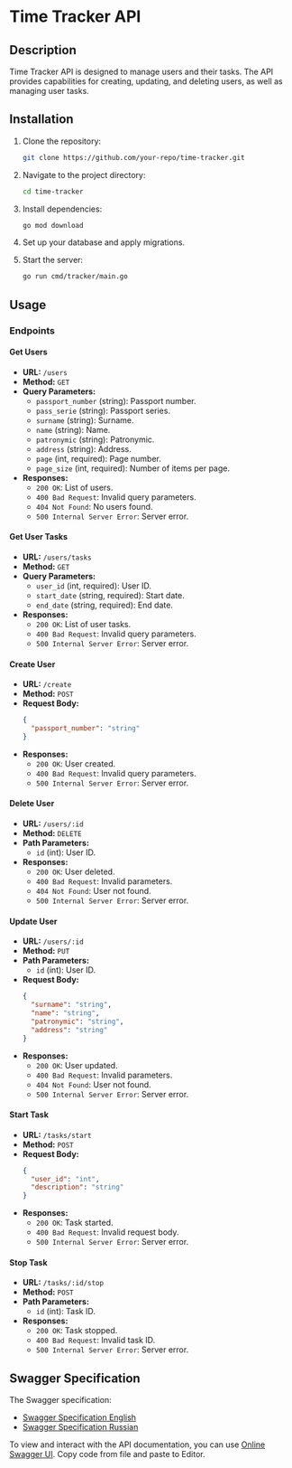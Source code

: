 # Time Tracker API

## Description

Time Tracker API is designed to manage users and their tasks. The API provides capabilities for creating, updating, and deleting users, as well as managing user tasks.

## Installation

1. Clone the repository:
    ```sh
    git clone https://github.com/your-repo/time-tracker.git
    ```

2. Navigate to the project directory:
    ```sh
    cd time-tracker
    ```

3. Install dependencies:
    ```sh
    go mod download
    ```

4. Set up your database and apply migrations.

5. Start the server:
    ```sh
    go run cmd/tracker/main.go
    ```

## Usage

### Endpoints

#### Get Users
- **URL:** `/users`
- **Method:** `GET`
- **Query Parameters:**
  - `passport_number` (string): Passport number.
  - `pass_serie` (string): Passport series.
  - `surname` (string): Surname.
  - `name` (string): Name.
  - `patronymic` (string): Patronymic.
  - `address` (string): Address.
  - `page` (int, required): Page number.
  - `page_size` (int, required): Number of items per page.
- **Responses:**
  - `200 OK`: List of users.
  - `400 Bad Request`: Invalid query parameters.
  - `404 Not Found`: No users found.
  - `500 Internal Server Error`: Server error.

#### Get User Tasks
- **URL:** `/users/tasks`
- **Method:** `GET`
- **Query Parameters:**
  - `user_id` (int, required): User ID.
  - `start_date` (string, required): Start date.
  - `end_date` (string, required): End date.
- **Responses:**
  - `200 OK`: List of user tasks.
  - `400 Bad Request`: Invalid query parameters.
  - `500 Internal Server Error`: Server error.

#### Create User
- **URL:** `/create`
- **Method:** `POST`
- **Request Body:**
  ```json
  {
    "passport_number": "string"
  }
  ```
- **Responses:**
  - `200 OK`: User created.
  - `400 Bad Request`: Invalid query parameters.
  - `500 Internal Server Error`: Server error.

#### Delete User
- **URL:** `/users/:id`
- **Method:** `DELETE`
- **Path Parameters:**
  - `id` (int): User ID.
- **Responses:**
  - `200 OK`: User deleted.
  - `400 Bad Request`: Invalid parameters.
  - `404 Not Found`: User not found.
  - `500 Internal Server Error`: Server error.

#### Update User
- **URL:** `/users/:id`
- **Method:** `PUT`
- **Path Parameters:**
  - `id` (int): User ID.
- **Request Body:**
  ```json
  {
    "surname": "string",
    "name": "string",
    "patronymic": "string",
    "address": "string"
  }
  ```
- **Responses:**
  - `200 OK`: User updated.
  - `400 Bad Request`: Invalid parameters.
  - `404 Not Found`: User not found.
  - `500 Internal Server Error`: Server error.

#### Start Task
- **URL:** `/tasks/start`
- **Method:** `POST`
- **Request Body:**
  ```json
  {
    "user_id": "int",
    "description": "string"
  }
  ```
- **Responses:**
  - `200 OK`: Task started.
  - `400 Bad Request`: Invalid request body.
  - `500 Internal Server Error`: Server error.
 
#### Stop Task
- **URL:** `/tasks/:id/stop`
- **Method:** `POST`
- **Path Parameters:**
  - `id` (int): Task ID.
- **Responses:**
  - `200 OK`: Task stopped.
  - `400 Bad Request`: Invalid task ID.
  - `500 Internal Server Error`: Server error.
 
## Swagger Specification

The Swagger specification:
 - [Swagger Specification English](swagger-spec-eng.yaml)
 - [Swagger Specification Russian](swagger-spec-ru.yaml)

To view and interact with the API documentation, you can use [Online Swagger UI](https://editor.swagger.io/). Copy code from file and paste to Editor.
